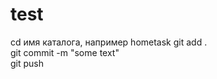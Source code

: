 # test
cd имя каталога, например hometask
git add .<br/>
git commit -m "some text"<br/>
git push<br/>

